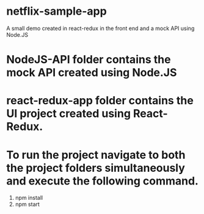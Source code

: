 # netflix-sample-app
A small demo created in react-redux in the front end and a mock API using Node.JS


# NodeJS-API folder contains the mock API created using Node.JS

# react-redux-app folder contains the UI project created using React-Redux.

# To run the project navigate to both the project folders simultaneously and execute the following command.
1. npm install
2. npm start
